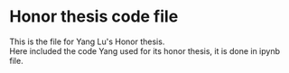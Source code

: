 # Honor thesis code file
This is the file for Yang Lu's Honor thesis.\
Here included the code Yang used for its honor thesis, it is done in ipynb file.
